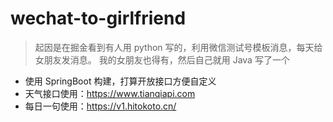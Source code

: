 # wechat-to-girlfriend

> 起因是在掘金看到有人用 python 写的，利用微信测试号模板消息，每天给女朋友发消息。
我的女朋友也得有，然后自己就用 Java 写了一个

- 使用 SpringBoot 构建，打算开放接口方便自定义
- 天气接口使用：https://www.tianqiapi.com
- 每日一句使用：https://v1.hitokoto.cn/
